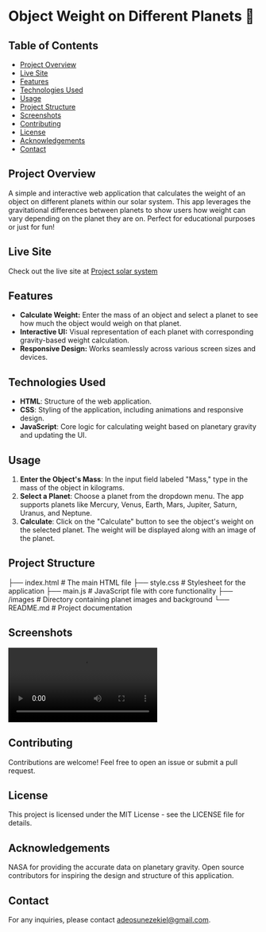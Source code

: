 # Object Weight on Different Planets 🌌

## Table of Contents

- [Project Overview](#project-overview)
- [Live Site](#live-site)
- [Features](#features)
- [Technologies Used](#technologies-used)
- [Usage](#usage)
- [Project Structure](#project-structure)
- [Screenshots](screenshots)
- [Contributing](#contributing)
- [License](#license)
- [Acknowledgements](#acknowledgements)
- [Contact](#contact)

## Project Overview
A simple and interactive web application that calculates the weight of an object on different planets within our solar system. This app leverages the gravitational differences between planets to show users how weight can vary depending on the planet they are on. Perfect for educational purposes or just for fun!

## Live Site
Check out the live site at [Project solar system ](https://ezekiel-great.github.io/Object_weight_on_different_planets/)

## Features

- **Calculate Weight:** Enter the mass of an object and select a planet to see how much the object would weigh on that planet.
- **Interactive UI:** Visual representation of each planet with corresponding gravity-based weight calculation.
- **Responsive Design:** Works seamlessly across various screen sizes and devices.

## Technologies Used

- **HTML**: Structure of the web application.
- **CSS**: Styling of the application, including animations and responsive design.
- **JavaScript**: Core logic for calculating weight based on planetary gravity and updating the UI.

## Usage

1. **Enter the Object's Mass**: In the input field labeled "Mass," type in the mass of the object in kilograms.
2. **Select a Planet**: Choose a planet from the dropdown menu. The app supports planets like Mercury, Venus, Earth, Mars, Jupiter, Saturn, Uranus, and Neptune.
3. **Calculate**: Click on the "Calculate" button to see the object's weight on the selected planet. The weight will be displayed along with an image of the planet.

## Project Structure

├── index.html # The main HTML file ├── style.css # Stylesheet for the application ├── main.js # JavaScript file with core functionality ├── /images # Directory containing planet images and background └── README.md # Project documentation

## Screenshots

![Screenshot of the Application](./design/dom_min_project_solar_system_day_4.1.mp4)

## Contributing
Contributions are welcome! Feel free to open an issue or submit a pull request.

## License
This project is licensed under the MIT License - see the LICENSE file for details.

## Acknowledgements
NASA for providing the accurate data on planetary gravity.
Open source contributors for inspiring the design and structure of this application.

## Contact
For any inquiries, please contact adeosunezekiel@gmail.com.

